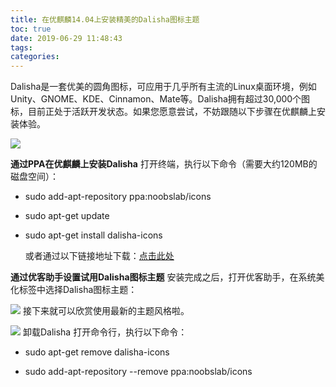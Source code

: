 ```yaml
---
title: 在优麒麟14.04上安装精美的Dalisha图标主题
toc: true
date: 2019-06-29 11:48:43
tags:
categories:
---
```


  Dalisha是一套优美的圆角图标，可应用于几乎所有主流的Linux桌面环境，例如Unity、GNOME、KDE、Cinnamon、Mate等。Dalisha拥有超过30,000个图标，目前正处于活跃开发状态。如果您愿意尝试，不妨跟随以下步骤在优麒麟上安装体验。

![](http://www.ubuntukylin.com/upload/images/dalisha-7.jpg) 

**通过PPA在优麒麟上安装Dalisha**
  打开终端，执行以下命令（需要大约120MB的磁盘空间）：

 * sudo add-apt-repository ppa:noobslab/icons

 * sudo apt-get update

 * sudo apt-get install dalisha-icons

     或者通过以下链接地址下载：[点击此处](http://gnome-look.org/content/show.php/Dalisha?content=166286)

**通过优客助手设置试用Dalisha图标主题**
  安装完成之后，打开优客助手，在系统美化标签中选择Dalisha图标主题：

![](http://www.ubuntukylin.com/upload/images/dalisha-2.png) 
  接下来就可以欣赏使用最新的主题风格啦。

![](http://www.ubuntukylin.com/upload/images/dalisha.png) 
卸载Dalisha
  打开命令行，执行以下命令：

 * sudo apt-get remove dalisha-icons 

 * sudo add-apt-repository --remove ppa:noobslab/icons

